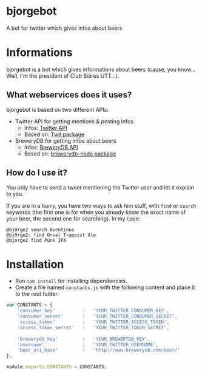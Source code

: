 # bjorgebot
A bot for twitter which gives infos about beers

# Informations

bjorgebot is a bot which gives informations about beers (cause, you know... Well, I'm the president of Club Bières UTT...).

## What webservices does it uses?

bjorgebot is based on two different APIs:

- Twitter API for getting mentions & posting infos
	- Infos: [Twitter API](https://dev.twitter.com/rest/reference/get/statuses/mentions_timeline)
	- Based on: [Twit package](https://www.npmjs.com/package/twit)
- BreweryDB for getting infos about beers
	- Infos: [BreweryDB API](http://www.brewerydb.com/developers/docs)
	- Based on: [brewerydb-node package](https://www.npmjs.com/package/brewerydb-node)

## How do I use it?

You only have to send a tweet mentioning the Twitter user and let it explain to you.

If you are in a hurry, you have two ways to ask him stuff, with `find` or `search` keywords (the first one is for when you already know the exact name of your beer, the second one for searching). In my case:

```
@bj0rge2 search Aventinus
@bj0rge2: find Orval Trappist Ale
@bjorge2 find Punk IPA
```

# Installation

- Run `npm install` for installing dependencies.
- Create a file named `constants.js` with the following content and place it to the root folder:

```javascript
var CONSTANTS = {
	'consumer_key'			: 	'YOUR_TWITTER_CONSUMER_KEY',
	'consumer_secret'		:	'YOUR_TWITTER_CONSUMER_SECRET',
	'access_token'			:	'YOUR_TWITTER_ACCESS_TOKEN',
	'access_token_secret'	:	'YOUR_TWITTER_TOKEN_SECRET',
	
	'brewerydb_key'			:	'YOUR_BREWERTDB_KEY',
	'username'				:	'YOUR_TWITTER_USERNAME',
	'beer_uri_base' 		:	'http://www.brewerydb.com/beer/'
};

module.exports.CONSTANTS = CONSTANTS;
```

